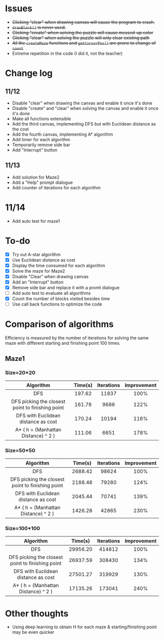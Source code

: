 # Issues
- ~~Clicking "clear" when drawing canvas will cause the program to crash.~~
- ~~`drawBlock()` is never used.~~
- ~~Clicking "create" when solving the puzzle will cause messed-up color~~
- ~~Clicking "clear" when solving the puzzle will only clear existing path~~
- ~~All the `createMaze` functions and `getCursorPos()` are prone to change of `count`~~
- Extreme repetition in the code (I did it, not the teacher)

# Change log
## 11/12
- Disable "clear" when drawing the canvas and enable it once it's done
- Disable "create" and "clear" when solving the canvas and enable it once it's done 
- Make all functions extensible
- Add the third canvas, implementing DFS but with Euclidean distance as the cost
- Add the fourth canvas, implementing A* algorithm
- Add timer for each algorithm
- Temporarily remove side bar
- Add "Interrupt" button

## 11/13
- Add solution for Maze2
- Add a "Help" prompt dialogue
- Add counter of iterations for each algorithm

# 11/14
- Add auto test for maze1

# To-do
- [x] Try out A-star algorithm
- [x] Use Euclidean distance as cost
- [x] Display the time consumed for each algorithm
- [x] Solve the maze for Maze2
- [x] Disable "Clear" when drawing canvas
- [x] Add an "Interrupt" button
- [x] Remove side bar and replace it with a promt dialogue
- [ ] Add auto test to evaluate all algorithms
- [x] Count the number of blocks visited besides time
- [ ] Use call back functions to optimize the code

# Comparison of algorithms
Efficiency is measured by the number of iterations for solving the same maze with different starting and finishing point 100 times.

## Maze1
### Size=20*20
Algorithm|Time(s)| Iterations|Improvement
:---:|:---:|:---:|:---:
DFS|197.62|11837| 100%
DFS picking the closest point to finishing point|161.78|9686| 122%
DFS with Euclidean distance as cost|170.24|10194| 116%
A* ( h = (Manhattan Distance) ^ 2 )|111.06|6651| 178%

### Size=50*50
Algorithm|Time(s)| Iterations|Improvement
:---:|:---:|:---:|:---:
DFS|2688.42|98624| 100%
DFS picking the closest point to finishing point|2188.48|79280|124% 
DFS with Euclidean distance as cost|2045.44|70741| 139%
A* ( h = (Manhattan Distance) ^ 2 )|1426.28|42865| 230%

### Size=100*100
Algorithm|Time(s)| Iterations|Improvement
:---:|:---:|:---:|:---:
DFS|29956.20|414812| 100%
DFS picking the closest point to finishing point|26937.59|308430| 134%
DFS with Euclidean distance as cost|27501.27|319929| 130%
A* ( h = (Manhattan Distance) ^ 2 )|17135.26|173041| 240%

# Other thoughts
- Using deep learning to obtain H for each maze & starting/finishing point may be even quicker